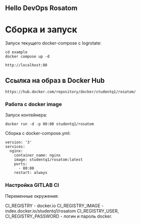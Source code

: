 ## Hello DevOps Rosatom

# Сборка и запуск

Запуск текущего docker-compose с logrotate:
```
cd example
docker compose up -d
```

```
http://localhost:80
```

## Ссылка на образ в Docker Hub
```
https://hub.docker.com/repository/docker/studentq1/rosatom/
```

### Работа с docker image
Запуск контейнера:
```
docker run -d -p 80:80 studentq1/rosatom
```

Сборка с docker-compose.yml:
```
version: '3'
services:
  nginx:
    container_name: nginx
    image: studentq1/rosatom:latest
    ports:
      - 80:80
    restart: always
```

### Настройка GITLAB CI

Переменные окружения:

CI_REGISTRY - docker.io
CI_REGISTRY_IMAGE - index.docker.io/studentq1/rosatom
CI_REGISTRY_USER, CI_REGISTRY_PASSWORD - логин и пароль docker.

